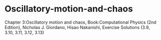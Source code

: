 # Oscillatory-motion-and-chaos
Chapter 3:Oscillatory motion and chaos, Book:Computational Physics (2nd Edition),  Nicholas J. Giordano, Hisao Nakanishi, Exercise Solutions (3.9, 3.10, 3.11, 3.12, 3.13)
